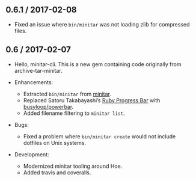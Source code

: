 ## 0.6.1 / 2017-02-08

*   Fixed an issue where `bin/minitar` was not loading zlib for compressed
    files.

## 0.6 / 2017-02-07

*   Hello, minitar-cli. This is a new gem containing code originally from
    archive-tar-minitar.

*   Enhancements:

    *   Extracted `bin/minitar` from [minitar][].
    *   Replaced Satoru Takabayashi’s [Ruby Progress Bar][] with
        [busyloop/powerbar][].
    *   Added filename filtering to `minitar list`.

*   Bugs:

    *   Fixed a problem where `bin/minitar create` would not include dotfiles
        on Unix systems.

*   Development:

    *   Modernized minitar tooling around Hoe.
    *   Added travis and coveralls.

[minitar]: https://github.com/halostatue/minitar
[Ruby Progress Bar]: https://namazu.org/~satoru/ruby-progressbar/
[busyloop/powerbar]: https://github.com/busyloop/powerbar
